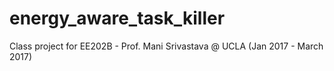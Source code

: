 # energy_aware_task_killer
Class project for EE202B - Prof. Mani Srivastava @ UCLA (Jan 2017 - March 2017)
